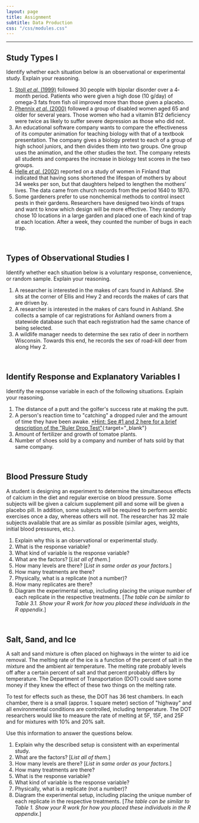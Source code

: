 ```yaml
---
layout: page
title: Assignment
subtitle: Data Production
css: "/css/modules.css"
---
```


----

## Study Types I
Identify whether each situation below is an observational or experimental study. Explain your reasoning.

1. [Stoll *et al.* (1999)](http://www.ncbi.nlm.nih.gov/pubmed/10232294) followed 30 people with bipolar disorder over a 4‐month period. Patients who were given a high dose (10 g/day) of omega‐3 fats from fish oil improved more than those given a placebo. 
1. [Phennix *et al.* (2000)](http://ajp.psychiatryonline.org/doi/abs/10.1176/appi.ajp.157.5.715) followed a group of disabled women aged 65 and older for several years. Those women who had a vitamin B12 deficiency were twice as likely to suffer severe depression as those who did not. 
1. An educational software company wants to compare the effectiveness of its computer animation for teaching biology with that of a textbook presentation. The company gives a biology pretest to each of a group of high school juniors, and then divides them into two groups. One group uses the animation, and the other studies the text. The company retests all students and compares the increase in biology test scores in the two groups.
1. [Helle *et al.* (2002)](http://www.sciencemag.org/content/296/5570/1085.full?ijkey=4842612ad61bcf9386845ff5a129be9ae15c158f&keytype2=tf_ipsecsha) reported on a study of women in Finland that indicated that having sons shortened the lifespan of mothers by about 34 weeks per son, but that daughters helped to lengthen the mothers’ lives. The data came from church records from the period 1640 to 1870.
1. Some gardeners prefer to use nonchemical methods to control insect pests in their gardens. Researchers have designed two kinds of traps and want to know which design will be more effective. They randomly chose 10 locations in a large garden and placed one of each kind of trap at each location. After a week, they counted the number of bugs in each trap.

<br>

## Types of Observational Studies I
Identify whether each situation below is a voluntary response, convenience, or random sample. Explain your reasoning.

1. A researcher is interested in the makes of cars found in Ashland. She sits at the corner of Ellis and Hwy 2 and records the makes of cars that are driven by.
1. A researcher is interested in the makes of cars found in Ashland. She collects a sample of car registrations for Ashland owners from a statewide database such that each registration had the same chance of being selected.
1. A wildlife manager needs to determine the sex ratio of deer in northern Wisconsin. Towards this end, he records the sex of road-kill deer from along Hwy 2.

<br>

## Identify Response and Explanatory Variables I
Identify the response variable in each of the following situations. Explain your reasoning.

1. The distance of a putt and the golfer's success rate at making the putt.
1. A person's reaction time to "catching" a dropped ruler and the amount of time they have been awake. [*Hint: See #1 and 2 here for a brief description of the "Ruler Drop Test"](http://math.oxford.emory.edu/site/home/futurePages/excelProjectReactionTime/){:target="_blank"}
1. Amount of fertilizer and growth of tomatoe plants.
1. Number of shoes sold by a company and number of hats sold by that same company.

<br>

## Blood Pressure Study
A student is designing an experiment to determine the simultaneous effects of calcium in the diet and regular exercise on blood pressure. Some subjects will be given a calcium supplement pill and some will be given a placebo pill. In addition, some subjects will be required to perform aerobic exercises once a day, whereas others will not. The researcher has 32 male subjects available that are as similar as possible (similar ages, weights, initial blood pressures, etc.).

1. Explain why this is an observational or experimental study.
1. What is the response variable?
1. What kind of variable is the response variable?
1. What are the factors? [*List all of them.*]
1. How many levels are there? [*List in same order as your factors.*]
1. How many treatments are there?
1. Physically, what is a replicate (not a number)?
1. How many replicates are there?
1. Diagram the experimental setup, including placing the unique number of each replicate in the respective treatments. [*The table can be similar to Table 3.1. Show your R work for how you placed these individuals in the R appendix.*]

<br>

## Salt, Sand, and Ice
A salt and sand mixture is often placed on highways in the winter to aid ice removal. The melting rate of the ice is a function of the percent of salt in the mixture and the ambient air temperature. The melting rate probably levels off after a certain percent of salt and that percent probably differs by temperature. The Department of Transportation (DOT) could save some money if they knew the effect of these two things
on the melting rate.

To test for effects such as these, the DOT has 36 test chambers. In each chamber, there is a small (approx. 1 square meter) section of "highway" and all environmental conditions are controlled, including temperature. The DOT researchers would like to measure the rate of melting at 5F, 15F, and 25F and for mixtures with 10% and 20% salt.

Use this information to answer the questions below.

1. Explain why the described setup is consistent with an experimental study.
1. What are the factors? [*List all of them.*]
1. How many levels are there? [*List in same order as your factors.*]
1. How many treatments are there?
1. What is the response variable?
1. What kind of variable is the response variable?
1. Physically, what is a replicate (not a number)?
1. Diagram the experimental setup, including placing the unique number of each replicate in the respective treatments. [*The table can be similar to Table 1. Show your R work for how you placed these individuals in the R appendix.*]

